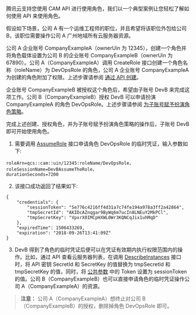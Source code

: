 腾讯云支持您使用 CAM API 进行使用角色，我们以一个典型案例让您轻松了解如何使用 API 来使用角色。

假设如下场景，公司 A 有一个运维工程师的职位，并且希望将该职位外包给公司 B，该职位需要操作公司 A 广州地域所有云服务器资源。

公司 A 企业账号 CompanyExampleA（ownerUin 为 12345），创建一个角色并将角色载体设置为公司 B 的企业账号 CompanyExampleB（ownerUin 为 67890）。公司 A（CompanyExampleA）调用 CreateRole 接口创建一个角色名称（roleName）为 DevOpsRole 的角色，公司 A 企业账号 CompanyExampleA 为创建的角色附加了权限。上述步骤请参阅 [通过 API 创建](https://intl.cloud.tencent.com/document/product/598/19381#.E9.80.9A.E8.BF.87-api-.E5.88.9B.E5.BB.BA)。

企业账号 CompanyExampleB 被授权这个角色后，希望由子账号 DevB 来完成这项工作。公司 B（CompanyExampleB）授权 DevB 可以申请扮演 CompanyExampleA 的角色 DevOpsRole。上述步骤请参阅 [为子账号赋予扮演角色策略](https://intl.cloud.tencent.com/document/product/598/19422)。

完成上述创建、授权角色，并为子账号赋予扮演角色策略的操作后，子账号 DevB 即可开始使用角色。

1. 需要调用 [AssumeRole](https://intl.cloud.tencent.com/document/product/598/13895) 接口申请角色 DevOpsRole 的临时凭证，输入参数如下: 
```
roleArn=qcs::cam::uin/12345:roleName/DevOpsRole，
roleSessionName=DevBAssumeTheRole，
durationSeconds=7200
```
2. 该接口成功返回了结果如下: 
```
{
	"credentials": {
		"sessionToken": "5e776c4216ff4d31a7c74fe194a978a3ff2a42864",
		"tmpSecretId": "AKIDcAZnqgar9ByWq6m7ucIn8LNEuY2MkPCl",
		"tmpSecretKey": "VpxrX0IMCpHXWL0Wr3KQNCqJix1uhMqD"
	},
	"expiredTime": 1506433269,
	"expiration": "2018-09-26T13:41:09Z"
}
```
3. DevB 得到了角色的临时凭证后便可以在凭证有效期内执行权限范围内的操作。比如，通过 API 查看云服务器列表，在调用 [DescribeInstances](https://cloud.tencent.com/document/product/213/15728) 接口时，将 API 密钥 SecretId 和 SecretKey 的值替换为 tmpSecretId 和 tmpSecretKey 的值，同时，将 [公共参数](https://cloud.tencent.com/document/api/213/15692) 中的 Token 设置为 sessionToken 的值。公司 B（CompanyExampleB）也可以直接申请角色的临时凭证操作公司 A（CompanyExampleA）的资源。
>**注意：**
>公司 A（CompanyExampleA）想终止对公司 B（CompanyExampleB）的授权，删除掉角色 DevOpsRole 即可。

